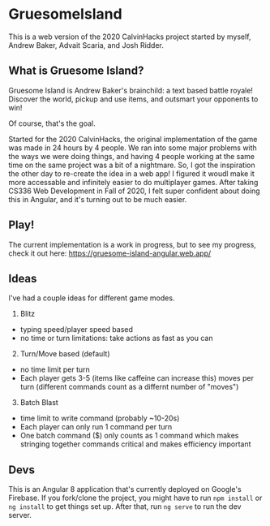 # GruesomeIsland
This is a web version of the 2020 CalvinHacks project started by myself, Andrew Baker, Advait Scaria, and Josh Ridder.

## What is Gruesome Island?
Gruesome Island is Andrew Baker's brainchild: a text based battle royale! Discover the world, pickup and use items, and outsmart your opponents to win!

Of course, that's the goal.

Started for the 2020 CalvinHacks, the original implementation of the game was made in 24 hours by 4 people. We ran into some major problems with the ways we were doing things, and having 4 people working at the same time on the same project was a bit of a nightmare. So, I got the inspiration the other day to re-create the idea in a web app! I figured it woudl make it more accessable and infinitely easier to do multiplayer games. After taking CS336 Web Development in Fall of 2020, I felt super confident about doing this in Angular, and it's turning out to be much easier.

## Play!
The current implementation is a work in progress, but to see my progress, check it out here:
https://gruesome-island-angular.web.app/

## Ideas
I've had a couple ideas for different game modes.
1. Blitz
  - typing speed/player speed based
  - no time or turn limitations: take actions as fast as you can
  
2. Turn/Move based (default)
  - no time limit per turn
  - Each player gets 3-5 (items like caffeine can increase this) moves per turn (different commands count as a differnt number of "moves")

3. Batch Blast
  - time limit to write command (probably ~10-20s)
  - Each player can only run 1 command per turn
  - One batch command ($) only counts as 1 command which makes stringing together commands critical and makes efficiency important

## Devs
This is an Angular 8 application that's currently deployed on Google's Firebase.
If you fork/clone the project, you might have to run `npm install` or `ng install` to get things set up.
After that, run `ng serve` to run the dev server.
